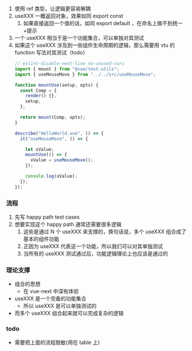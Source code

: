 
1. 使用 ref 类型，让逻辑更容易解耦
2. useXXX 一概返回对象，效果如同 export const 
	1. 如果直接返回一个值的话，如同 export default ，在命名上做不到统一+提示
3. 一个 useXXX 相当于是一个功能集合，可以单独对其测试
4. 如果这个 useXXX 涉及到一些组件生命周期的逻辑，那么需要用 vtu 的 function 写法对其测试（todo）
	```js
	// eslint-disable-next-line no-unused-vars
	import { mount } from "@vue/test-utils";
	import { useMouseMove } from "../../src/useMouseMove";

	function mountUse(setup, opts) {
	  const Comp = {
		render() {},
		setup,
	  };

	  return mount(Comp, opts);
	}

	describe("HelloWorld.vue", () => {
	  it("useMouseMove", () => {

		let xValue;
		mountUse(() => {
		  xValue = useMouseMove();
		});

		console.log(xValue);
	  });
	});
	
	```


### 流程
1. 先写 happy path test cases
2. 想要实现这个 happy path 通常还需要很多逻辑
	1. 这些是通过 N 个 useXXX 来支撑的，换句话说，多个 useXXX 组合成了基本的组件功能
	2. 正因为 useXXX 代表这一个功能，所以我们可以对其单独测试
	3. 当所有的 useXXX 测试通过后，功能逻辑理论上也应该是通过的
	
### 理论支撑
- 组合的思想
	- 在 vue-next 中深有体验
- useXXX 是一个完备的功能集合
	- 所以 useXXX 是可以单独测试的
- 而多个 useXXX 组合起来就可以完成复杂的逻辑


### todo
- 需要把上面的流程脱敏(用在 table 上)